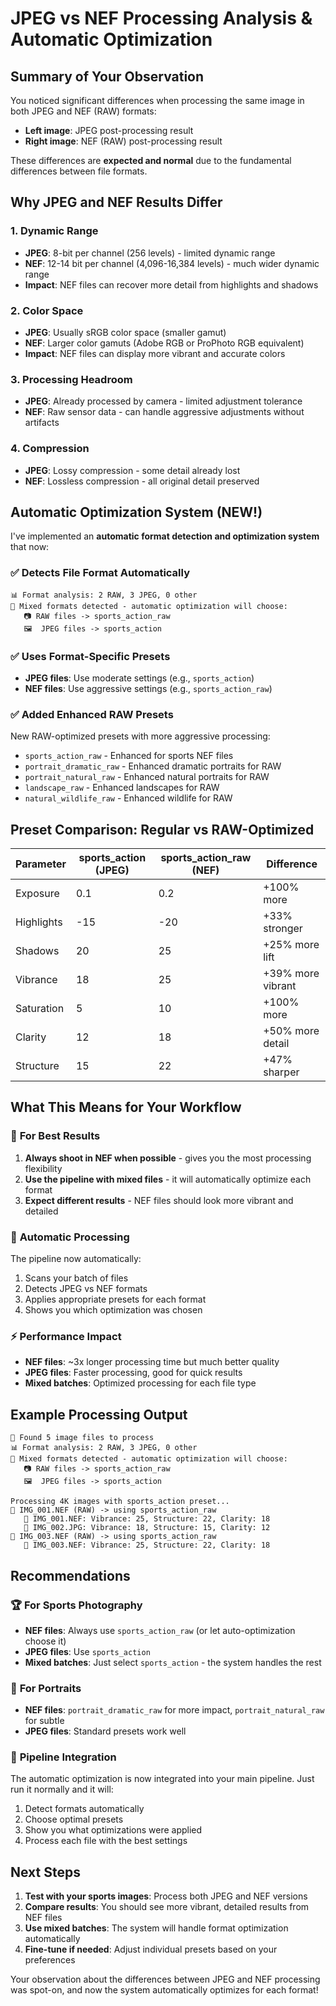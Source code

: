 # JPEG vs NEF Processing Analysis & Automatic Optimization

## Summary of Your Observation

You noticed significant differences when processing the same image in both JPEG and NEF (RAW) formats:
- **Left image**: JPEG post-processing result
- **Right image**: NEF (RAW) post-processing result

These differences are **expected and normal** due to the fundamental differences between file formats.

## Why JPEG and NEF Results Differ

### 1. **Dynamic Range**
- **JPEG**: 8-bit per channel (256 levels) - limited dynamic range
- **NEF**: 12-14 bit per channel (4,096-16,384 levels) - much wider dynamic range
- **Impact**: NEF files can recover more detail from highlights and shadows

### 2. **Color Space**
- **JPEG**: Usually sRGB color space (smaller gamut)
- **NEF**: Larger color gamuts (Adobe RGB or ProPhoto RGB equivalent)
- **Impact**: NEF files can display more vibrant and accurate colors

### 3. **Processing Headroom**
- **JPEG**: Already processed by camera - limited adjustment tolerance
- **NEF**: Raw sensor data - can handle aggressive adjustments without artifacts

### 4. **Compression**
- **JPEG**: Lossy compression - some detail already lost
- **NEF**: Lossless compression - all original detail preserved

## Automatic Optimization System (NEW!)

I've implemented an **automatic format detection and optimization system** that now:

### ✅ **Detects File Format Automatically**
```
📊 Format analysis: 2 RAW, 3 JPEG, 0 other
🔄 Mixed formats detected - automatic optimization will choose:
   📷 RAW files -> sports_action_raw
   🖼️  JPEG files -> sports_action
```

### ✅ **Uses Format-Specific Presets**
- **JPEG files**: Use moderate settings (e.g., `sports_action`)
- **NEF files**: Use aggressive settings (e.g., `sports_action_raw`)

### ✅ **Added Enhanced RAW Presets**
New RAW-optimized presets with more aggressive processing:
- `sports_action_raw` - Enhanced for sports NEF files
- `portrait_dramatic_raw` - Enhanced dramatic portraits for RAW
- `portrait_natural_raw` - Enhanced natural portraits for RAW
- `landscape_raw` - Enhanced landscapes for RAW
- `natural_wildlife_raw` - Enhanced wildlife for RAW

## Preset Comparison: Regular vs RAW-Optimized

| Parameter | sports_action (JPEG) | sports_action_raw (NEF) | Difference |
|-----------|---------------------|------------------------|------------|
| Exposure  | 0.1                | 0.2                    | +100% more |
| Highlights| -15                | -20                    | +33% stronger |
| Shadows   | 20                 | 25                     | +25% more lift |
| Vibrance  | 18                 | 25                     | +39% more vibrant |
| Saturation| 5                  | 10                     | +100% more |
| Clarity   | 12                 | 18                     | +50% more detail |
| Structure | 15                 | 22                     | +47% sharper |

## What This Means for Your Workflow

### 🎯 **For Best Results**
1. **Always shoot in NEF when possible** - gives you the most processing flexibility
2. **Use the pipeline with mixed files** - it will automatically optimize each format
3. **Expect different results** - NEF files should look more vibrant and detailed

### 🔄 **Automatic Processing**
The pipeline now automatically:
1. Scans your batch of files
2. Detects JPEG vs NEF formats
3. Applies appropriate presets for each format
4. Shows you which optimization was chosen

### ⚡ **Performance Impact**
- **NEF files**: ~3x longer processing time but much better quality
- **JPEG files**: Faster processing, good for quick results
- **Mixed batches**: Optimized processing for each file type

## Example Processing Output

```
📁 Found 5 image files to process
📊 Format analysis: 2 RAW, 3 JPEG, 0 other
🔄 Mixed formats detected - automatic optimization will choose:
   📷 RAW files -> sports_action_raw
   🖼️  JPEG files -> sports_action

Processing 4K images with sports_action preset...
🔄 IMG_001.NEF (RAW) -> using sports_action_raw
   📝 IMG_001.NEF: Vibrance: 25, Structure: 22, Clarity: 18
   📝 IMG_002.JPG: Vibrance: 18, Structure: 15, Clarity: 12
🔄 IMG_003.NEF (RAW) -> using sports_action_raw
   📝 IMG_003.NEF: Vibrance: 25, Structure: 22, Clarity: 18
```

## Recommendations

### 🏆 **For Sports Photography**
- **NEF files**: Always use `sports_action_raw` (or let auto-optimization choose it)
- **JPEG files**: Use `sports_action`
- **Mixed batches**: Just select `sports_action` - the system handles the rest

### 🎨 **For Portraits**
- **NEF files**: `portrait_dramatic_raw` for more impact, `portrait_natural_raw` for subtle
- **JPEG files**: Standard presets work well

### 🔧 **Pipeline Integration**
The automatic optimization is now integrated into your main pipeline. Just run it normally and it will:
1. Detect formats automatically
2. Choose optimal presets
3. Show you what optimizations were applied
4. Process each file with the best settings

## Next Steps
1. **Test with your sports images**: Process both JPEG and NEF versions
2. **Compare results**: You should see more vibrant, detailed results from NEF files
3. **Use mixed batches**: The system will handle format optimization automatically
4. **Fine-tune if needed**: Adjust individual presets based on your preferences

Your observation about the differences between JPEG and NEF processing was spot-on, and now the system automatically optimizes for each format!

